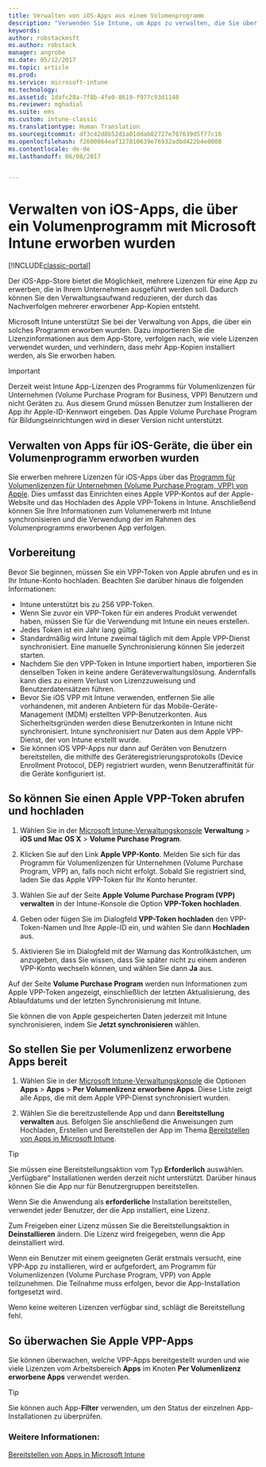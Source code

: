 ```yaml
---
title: Verwalten von iOS-Apps aus einem Volumenprogramm
description: "Verwenden Sie Intune, um Apps zu verwalten, die Sie über ein Volumenprogramm von Apple erworben haben. Dazu importieren Sie die Lizenzinformationen aus dem App-Store, verfolgen nach, wie viele Lizenzen verwendet wurden, und verhindern, dass mehr App-Kopien installiert werden, als Sie erworben haben."
keywords: 
author: robstackmsft
ms.author: robstack
manager: angrobe
ms.date: 05/12/2017
ms.topic: article
ms.prod: 
ms.service: microsoft-intune
ms.technology: 
ms.assetid: 1dafc28a-7f8b-4fe0-8619-f977c93d1140
ms.reviewer: mghadial
ms.suite: ems
ms.custom: intune-classic
ms.translationtype: Human Translation
ms.sourcegitcommit: df3c42d8b52d1a01ddab82727e707639d5f77c16
ms.openlocfilehash: f2600864eaf127810639e76932adbd422b4e0008
ms.contentlocale: de-de
ms.lasthandoff: 06/08/2017


---
```


# <a name="manage-ios-apps-you-purchased-through-a-volume-purchase-program-with-microsoft-intune"></a>Verwalten von iOS-Apps, die über ein Volumenprogramm mit Microsoft Intune erworben wurden

[!INCLUDE[classic-portal](../includes/classic-portal.md)]

Der iOS-App-Store bietet die Möglichkeit, mehrere Lizenzen für eine App zu erwerben, die in Ihrem Unternehmen ausgeführt werden soll. Dadurch können Sie den Verwaltungsaufwand reduzieren, der durch das Nachverfolgen mehrerer erworbener App-Kopien entsteht.

Microsoft Intune unterstützt Sie bei der Verwaltung von Apps, die über ein solches Programm erworben wurden. Dazu importieren Sie die Lizenzinformationen aus dem App-Store, verfolgen nach, wie viele Lizenzen verwendet wurden, und verhindern, dass mehr App-Kopien installiert werden, als Sie erworben haben.

> [!Important]
> Derzeit weist Intune App-Lizenzen des Programms für Volumenlizenzen für Unternehmen (Volume Purchase Program for Business, VPP) Benutzern und nicht Geräten zu. Aus diesem Grund müssen Benutzer zum Installieren der App ihr Apple-ID-Kennwort eingeben.
> Das Apple Volume Purchase Program für Bildungseinrichtungen wird in dieser Version nicht unterstützt.

## <a name="manage-volume-purchased-apps-for-ios-devices"></a>Verwalten von Apps für iOS-Geräte, die über ein Volumenprogramm erworben wurden
Sie erwerben mehrere Lizenzen für iOS-Apps über das [Programm für Volumenlizenzen für Unternehmen (Volume Purchase Program, VPP) von Apple](http://www.apple.com/business/vpp/). Dies umfasst das Einrichten eines Apple VPP-Kontos auf der Apple-Website und das Hochladen des Apple VPP-Tokens in Intune.  Anschließend können Sie Ihre Informationen zum Volumenerwerb mit Intune synchronisieren und die Verwendung der im Rahmen des Volumenprogramms erworbenen App verfolgen.

## <a name="before-you-start"></a>Vorbereitung
Bevor Sie beginnen, müssen Sie ein VPP-Token von Apple abrufen und es in Ihr Intune-Konto hochladen. Beachten Sie darüber hinaus die folgenden Informationen:

* Intune unterstützt bis zu 256 VPP-Token.
* Wenn Sie zuvor ein VPP-Token für ein anderes Produkt verwendet haben, müssen Sie für die Verwendung mit Intune ein neues erstellen.
* Jedes Token ist ein Jahr lang gültig.
* Standardmäßig wird Intune zweimal täglich mit dem Apple VPP-Dienst synchronisiert. Eine manuelle Synchronisierung können Sie jederzeit starten.
* Nachdem Sie den VPP-Token in Intune importiert haben, importieren Sie denselben Token in keine andere Geräteverwaltungslösung. Andernfalls kann dies zu einem Verlust von Lizenzzuweisung und Benutzerdatensätzen führen.
* Bevor Sie iOS VPP mit Intune verwenden, entfernen Sie alle vorhandenen, mit anderen Anbietern für das Mobile-Geräte-Management (MDM) erstellten VPP-Benutzerkonten. Aus Sicherheitsgründen werden diese Benutzerkonten in Intune nicht synchronisiert. Intune synchronisiert nur Daten aus dem Apple VPP-Dienst, der von Intune erstellt wurde.
* Sie können iOS VPP-Apps nur dann auf Geräten von Benutzern bereitstellen, die mithilfe des Geräteregistrierungsprotokolls (Device Enrollment Protocol, DEP) registriert wurden, wenn Benutzeraffinität für die Geräte konfiguriert ist.

## <a name="to-get-and-upload-an-apple-vpp-token"></a>So können Sie einen Apple VPP-Token abrufen und hochladen

1.  Wählen Sie in der [Microsoft Intune-Verwaltungskonsole](https://manage.microsoft.com) **Verwaltung** &gt; **iOS und Mac OS X** &gt; **Volume Purchase Program**.

2.  Klicken Sie auf den Link **Apple VPP-Konto**. Melden Sie sich für das Programm für Volumenlizenzen für Unternehmen (Volume Purchase Program, VPP) an, falls noch nicht erfolgt. Sobald Sie registriert sind, laden Sie das Apple VPP-Token für Ihr Konto herunter.

3.  Wählen Sie auf der Seite **Apple Volume Purchase Program (VPP) verwalten** in der Intune-Konsole die Option **VPP-Token hochladen**.

4.  Geben oder fügen Sie im Dialogfeld **VPP-Token hochladen** den VPP-Token-Namen und Ihre Apple-ID ein, und wählen Sie dann **Hochladen** aus.

5.  Aktivieren Sie im Dialogfeld mit der Warnung das Kontrollkästchen, um anzugeben, dass Sie wissen, dass Sie später nicht zu einem anderen VPP-Konto wechseln können, und wählen Sie dann **Ja** aus.

Auf der Seite **Volume Purchase Program** werden nun Informationen zum Apple VPP-Token angezeigt, einschließlich der letzten Aktualisierung, des Ablaufdatums und der letzten Synchronisierung mit Intune.

Sie können die von Apple gespeicherten Daten jederzeit mit Intune synchronisieren, indem Sie **Jetzt synchronisieren** wählen.

## <a name="to-deploy-a-volume-purchased-app"></a>So stellen Sie per Volumenlizenz erworbene Apps bereit

1.  Wählen Sie in der [Microsoft Intune-Verwaltungskonsole](https://manage.microsoft.com) die Optionen **Apps** &gt; **Apps** &gt; **Per Volumenlizenz erworbene Apps**. Diese Liste zeigt alle Apps, die mit dem Apple VPP-Dienst synchronisiert wurden.

2.  Wählen Sie die bereitzustellende App und dann **Bereitstellung verwalten** aus. Befolgen Sie anschließend die Anweisungen zum Hochladen, Erstellen und Bereitstellen der App im Thema [Bereitstellen von Apps in Microsoft Intune](deploy-apps-in-microsoft-intune.md).

> [!TIP]
> Sie müssen eine Bereitstellungsaktion vom Typ **Erforderlich** auswählen. „Verfügbare“ Installationen werden derzeit nicht unterstützt. Darüber hinaus können Sie die App nur für Benutzergruppen bereitstellen.

Wenn Sie die Anwendung als **erforderliche** Installation bereitstellen, verwendet jeder Benutzer, der die App installiert, eine Lizenz.

Zum Freigeben einer Lizenz müssen Sie die Bereitstellungsaktion in **Deinstallieren** ändern. Die Lizenz wird freigegeben, wenn die App deinstalliert wird.

Wenn ein Benutzer mit einem geeigneten Gerät erstmals versucht, eine VPP-App zu installieren, wird er aufgefordert, am Programm für Volumenlizenzen (Volume Purchase Program, VPP) von Apple teilzunehmen. Die Teilnahme muss erfolgen, bevor die App-Installation fortgesetzt wird.

Wenn keine weiteren Lizenzen verfügbar sind, schlägt die Bereitstellung fehl.

## <a name="to-monitor-apple-vpp-apps"></a>So überwachen Sie Apple VPP-Apps
Sie können überwachen, welche VPP-Apps bereitgestellt wurden und wie viele Lizenzen vom Arbeitsbereich **Apps** im Knoten **Per Volumenlizenz erworbene Apps** verwendet werden.

> [!TIP]
> Sie können auch App-**Filter** verwenden, um den Status der einzelnen App-Installationen zu überprüfen.

### <a name="see-also"></a>Weitere Informationen:
[Bereitstellen von Apps in Microsoft Intune](deploy-apps-in-microsoft-intune.md)

